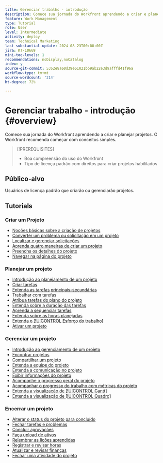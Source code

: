 ```yaml
---
title: Gerenciar trabalho - introdução
description: Comece sua jornada do Workfront aprendendo a criar e planejar projetos. O Workfront recomenda começar com conceitos simples.
feature: Work Management
type: Tutorial
role: User
level: Intermediate
activity: deploy
team: Technical Marketing
last-substantial-update: 2024-08-23T00:00:00Z
jira: KT-10669
mini-toc-levels: 1
recommendations: noDisplay,noCatalog
index: y
source-git-commit: 5362e8a60d39e61021bb9ab22e3d9afffd41f96a
workflow-type: tm+mt
source-wordcount: '214'
ht-degree: 72%

---
```



# Gerenciar trabalho - introdução {#overview}

Comece sua jornada do Workfront aprendendo a criar e planejar projetos. O Workfront recomenda começar com conceitos simples.

>[!PREREQUISITES]
>
>* Boa compreensão do uso do Workfront
>* Tipo de licença padrão com direitos para criar projetos habilitados


## Público-alvo

Usuários de licença padrão que criarão ou gerenciarão projetos.

## Tutorials

### Criar um Projeto

* [Noções básicas sobre a criação de projetos](/help/manage-work/projects/understand-basic-project-creation.md)
* [Converter um problema ou solicitação em um projeto](/help/manage-work/issues-requests/create-a-project-from-a-request.md)
* [Localizar e gerenciar solicitações](/help/manage-work/issues-requests/find-requests.md)
* [Aprenda quatro maneiras de criar um projeto](/help/manage-work/projects/understand-other-ways-to-create-projects.md)
* [Preencha os detalhes do projeto](/help/manage-work/projects/fill-in-the-project-details.md)
* [Navegar na página do projeto](/help/manage-work/projects/navigate-the-project-page.md)


### Planejar um projeto

* [Introdução ao planejamento de um projeto](/help/manage-work/projects/getting-started-plan-a-project.md)
* [Criar tarefas](/help/manage-work/tasks/how-to-create-tasks.md)
* [Entenda as tarefas principais-secundárias](/help/manage-work/tasks/understand-parent-child-tasks.md)
* [Trabalhar com tarefas](/help/manage-work/tasks/work-with-tasks.md)
* [Atribua tarefas do plano do projeto](/help/manage-work/tasks/assign-tasks-from-the-project-plan.md)
* [Entenda sobre a duração das tarefas](/help/manage-work/tasks/understand-task-durations.md)
* [Aprenda a sequenciar tarefas](/help/manage-work/tasks/learn-to-sequence-tasks.md)
* [Entenda sobre as horas planejadas](/help/manage-work/tasks/understand-planned-hours.md)
* [Entenda o [!UICONTROL Esforço do trabalho]](/help/manage-work/tasks/understand-work-effort.md)
* [Ativar um projeto](/help/manage-work/projects/take-a-project-live.md)

### Gerenciar um projeto

* [Introdução ao gerenciamento de um projeto](/help/manage-work/projects/getting-started-manage-a-project.md)
* [Encontrar projetos](/help/manage-work/projects/find-projects.md)
* [Compartilhar um projeto](/help/manage-work/projects/share-a-project.md)
* [Entenda a equipe do projeto](/help/manage-work/projects/understand-the-project-team.md)
* [Entenda a comunicação no projeto](/help/manage-work/projects/understand-project-communication.md)
* [Exibir informações do projeto](/help/manage-work/projects/view-project-information.md)
* [Acompanhe o progresso geral do projeto](/help/manage-work/projects/track-overall-project-progress.md)
* [Acompanhar o progresso do trabalho com métricas do projeto](/help/manage-work/projects/track-work-progress-with-project-metrics.md)
* [Entenda a visualização de [!UICONTROL Gantt]](/help/manage-work/projects/understand-the-gantt-view.md)
* [Entenda a visualização de [!UICONTROL Quadro]](/help/manage-work/projects/understand-the-board-view.md)


### Encerrar um projeto

* [Alterar o status do projeto para concluído](/help/manage-work/projects/change-the-project-status.md)
* [Fechar tarefas e problemas](/help/manage-work/close-a-project/close-tasks-and-issues.md)
* [Concluir aprovações](/help/manage-work/close-a-project/complete-approvals.md)
* [Faça upload de ativos](/help/manage-work/close-a-project/upload-assets.md)
* [Relembrar as lições aprendidas](/help/manage-work/close-a-project/lessons-learned-from-closing-a-project.md)
* [Registrar e revisar horas](/help/manage-work/close-a-project/log-and-review-hours.md)
* [Atualizar e revisar finanças](/help/manage-work/project-finances/update-and-review-finances.md)
* [Fechar uma atividade do projeto](/help/manage-work/close-a-project/close-a-project-activity.md)

